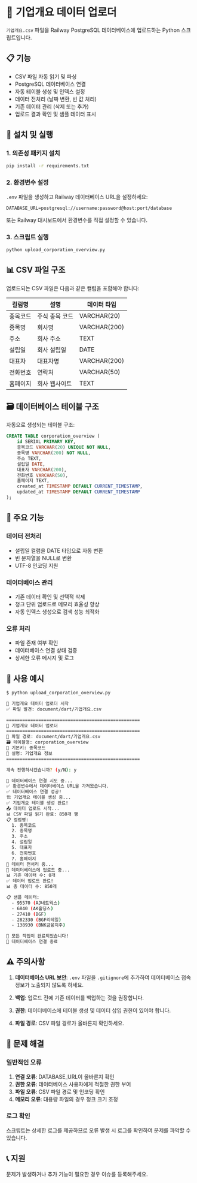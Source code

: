 # 🏢 기업개요 데이터 업로더

`기업개요.csv` 파일을 Railway PostgreSQL 데이터베이스에 업로드하는 Python 스크립트입니다.

## 📋 기능

- CSV 파일 자동 읽기 및 파싱
- PostgreSQL 데이터베이스 연결
- 자동 테이블 생성 및 인덱스 설정
- 데이터 전처리 (날짜 변환, 빈 값 처리)
- 기존 데이터 관리 (삭제 또는 추가)
- 업로드 결과 확인 및 샘플 데이터 표시

## 🚀 설치 및 실행

### 1. 의존성 패키지 설치

```bash
pip install -r requirements.txt
```

### 2. 환경변수 설정

`.env` 파일을 생성하고 Railway 데이터베이스 URL을 설정하세요:

```env
DATABASE_URL=postgresql://username:password@host:port/database
```

또는 Railway 대시보드에서 환경변수를 직접 설정할 수 있습니다.

### 3. 스크립트 실행

```bash
python upload_corporation_overview.py
```

## 📊 CSV 파일 구조

업로드되는 CSV 파일은 다음과 같은 컬럼을 포함해야 합니다:

| 컬럼명 | 설명 | 데이터 타입 |
|--------|------|-------------|
| 종목코드 | 주식 종목 코드 | VARCHAR(20) |
| 종목명 | 회사명 | VARCHAR(200) |
| 주소 | 회사 주소 | TEXT |
| 설립일 | 회사 설립일 | DATE |
| 대표자 | 대표자명 | VARCHAR(200) |
| 전화번호 | 연락처 | VARCHAR(50) |
| 홈페이지 | 회사 웹사이트 | TEXT |

## 🗃️ 데이터베이스 테이블 구조

자동으로 생성되는 테이블 구조:

```sql
CREATE TABLE corporation_overview (
    id SERIAL PRIMARY KEY,
    종목코드 VARCHAR(20) UNIQUE NOT NULL,
    종목명 VARCHAR(200) NOT NULL,
    주소 TEXT,
    설립일 DATE,
    대표자 VARCHAR(200),
    전화번호 VARCHAR(50),
    홈페이지 TEXT,
    created_at TIMESTAMP DEFAULT CURRENT_TIMESTAMP,
    updated_at TIMESTAMP DEFAULT CURRENT_TIMESTAMP
);
```

## 🔧 주요 기능

### 데이터 전처리
- 설립일 컬럼을 DATE 타입으로 자동 변환
- 빈 문자열을 NULL로 변환
- UTF-8 인코딩 지원

### 데이터베이스 관리
- 기존 데이터 확인 및 선택적 삭제
- 청크 단위 업로드로 메모리 효율성 향상
- 자동 인덱스 생성으로 검색 성능 최적화

### 오류 처리
- 파일 존재 여부 확인
- 데이터베이스 연결 상태 검증
- 상세한 오류 메시지 및 로그

## 📝 사용 예시

```bash
$ python upload_corporation_overview.py

🚀 기업개요 데이터 업로더 시작
✅ 파일 발견: document/dart/기업개요.csv

==================================================
🏢 기업개요 데이터 업로더
==================================================
📁 파일 경로: document/dart/기업개요.csv
🗃️ 테이블명: corporation_overview
🔑 기본키: 종목코드
📝 설명: 기업개요 정보
==================================================

계속 진행하시겠습니까? (y/N): y

🔌 데이터베이스 연결 시도 중...
✅ 환경변수에서 데이터베이스 URL을 가져왔습니다.
✅ 데이터베이스 연결 성공!
🏗️ 기업개요 테이블 생성 중...
✅ 기업개요 테이블 생성 완료!
📤 데이터 업로드 시작...
📊 CSV 파일 읽기 완료: 850개 행
📋 컬럼명:
  1. 종목코드
  2. 종목명
  3. 주소
  4. 설립일
  5. 대표자
  6. 전화번호
  7. 홈페이지
🔧 데이터 전처리 중...
💾 데이터베이스에 업로드 중...
📊 기존 데이터 수: 0개
✅ 데이터 업로드 완료!
📊 총 데이터 수: 850개

📋 샘플 데이터:
  - 95570 (AJ네트웍스)
  - 6840 (AK홀딩스)
  - 27410 (BGF)
  - 282330 (BGF리테일)
  - 138930 (BNK금융지주)

🎉 모든 작업이 완료되었습니다!
🔌 데이터베이스 연결 종료
```

## ⚠️ 주의사항

1. **데이터베이스 URL 보안**: `.env` 파일을 `.gitignore`에 추가하여 데이터베이스 접속 정보가 노출되지 않도록 하세요.

2. **백업**: 업로드 전에 기존 데이터를 백업하는 것을 권장합니다.

3. **권한**: 데이터베이스에 테이블 생성 및 데이터 삽입 권한이 있어야 합니다.

4. **파일 경로**: CSV 파일 경로가 올바른지 확인하세요.

## 🐛 문제 해결

### 일반적인 오류

1. **연결 오류**: DATABASE_URL이 올바른지 확인
2. **권한 오류**: 데이터베이스 사용자에게 적절한 권한 부여
3. **파일 오류**: CSV 파일 경로 및 인코딩 확인
4. **메모리 오류**: 대용량 파일의 경우 청크 크기 조정

### 로그 확인

스크립트는 상세한 로그를 제공하므로 오류 발생 시 로그를 확인하여 문제를 파악할 수 있습니다.

## 📞 지원

문제가 발생하거나 추가 기능이 필요한 경우 이슈를 등록해주세요.

